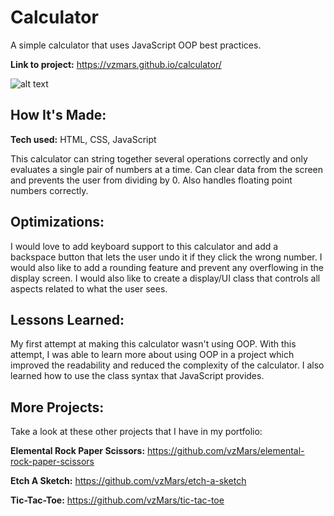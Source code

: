 # Calculator

A simple calculator that uses JavaScript OOP best practices.

**Link to project:** https://vzmars.github.io/calculator/

![alt text](https://i.imgur.com/8hWf2zv.png)

## How It's Made:

**Tech used:** HTML, CSS, JavaScript

This calculator can string together several operations correctly and only evaluates a single pair of numbers at a time. Can clear data from the screen and prevents the user from dividing by 0. Also handles floating point numbers correctly.

## Optimizations:

I would love to add keyboard support to this calculator and add a backspace button that lets the user undo it if they click the wrong number. I would also like to add a rounding feature and prevent any overflowing in the display screen. I would also like to create a display/UI class that controls all aspects related to what the user sees.

## Lessons Learned:

My first attempt at making this calculator wasn't using OOP. With this attempt, I was able to learn more about using OOP in a project which improved the readability and reduced the complexity of the calculator. I also learned how to use the class syntax that JavaScript provides.

## More Projects:

Take a look at these other projects that I have in my portfolio:

**Elemental Rock Paper Scissors:** https://github.com/vzMars/elemental-rock-paper-scissors

**Etch A Sketch:** https://github.com/vzMars/etch-a-sketch

**Tic-Tac-Toe:** https://github.com/vzMars/tic-tac-toe
